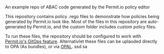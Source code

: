 An example repo of ABAC code generated by the Permit.io policy editor

This repository contains policy .rego files to demonstrate how policies being generated by Permit.io look like.
Most of the files in this repository are auto-generated by Permit.io, and the custom folder includes custom policy files.

To run these files, the repository should be configured to work with [Permit.io's GitOps feature](https://docs.permit.io/integrations/gitops/overview/).
Alternativlet these files can be uplaoded directly to OPA (As bundles), or via [OPAL](https://github.com/permitio/opal/).
ssd
sa